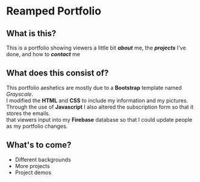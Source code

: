 # Reamped Portfolio

## What is this?

This is a portfolio showing viewers a little bit _**about**_ me, the _**projects**_ I've done, and how to _**contact**_ me

## What does this consist of?

This portfolio aeshetics are mostly due to a **Bootstrap** template named *Grayscale*.
<br>I modified the **HTML** and **CSS** to include my information and my pictures.
<br>Through the use of **Javascript** I also altered the subscription form so that it stores the emails.
<br>that viewers input into my **Firebase** database so that I could update people as my portfolio changes.

## What's to come?

- Different backgrounds
- More projects
- Project demos 
